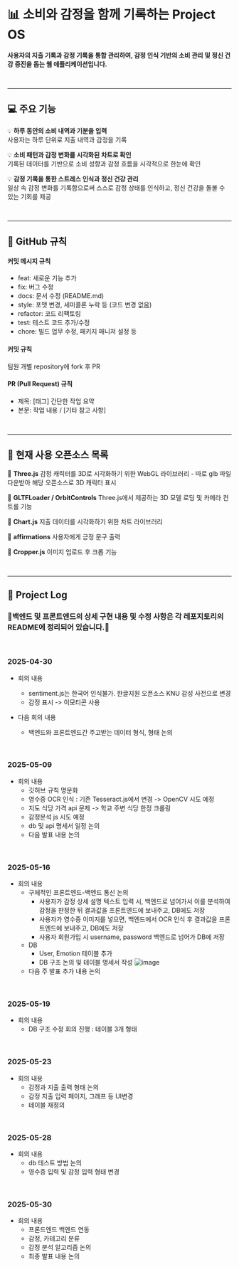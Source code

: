 
# 📊 소비와 감정을 함께 기록하는 Project OS

**사용자의 지출 기록과 감정 기록을 통합 관리하여, 감정 인식 기반의 소비 관리 및 정신 건강 증진을 돕는 웹 애플리케이션입니다.**

<br>

---

## 💻 주요 기능

💡 **하루 동안의 소비 내역과 기분을 입력**  
사용자는 하루 단위로 지출 내역과 감정을 기록

💡 **소비 패턴과 감정 변화를 시각화된 차트로 확인**  
기록된 데이터를 기반으로 소비 성향과 감정 흐름을 시각적으로 한눈에 확인

💡 **감정 기록을 통한 스트레스 인식과 정신 건강 관리**  
일상 속 감정 변화를 기록함으로써 스스로 감정 상태를 인식하고, 정신 건강을 돌볼 수 있는 기회를 제공

<br>

---
## 📜 GitHub 규칙
#### 커밋 메시지 규칙
- feat: 새로운 기능 추가
- fix: 버그 수정
- docs: 문서 수정 (README.md)
- style: 포맷 변경, 세미콜론 누락 등 (코드 변경 없음)
- refactor: 코드 리팩토링
- test: 테스트 코드 추가/수정
- chore: 빌드 업무 수정, 패키지 매니저 설정 등

#### 커밋 규칙
팀원 개별 repository에 fork 후 PR

#### PR (Pull Request) 규칙
- 제목: [태그] 간단한 작업 요약
- 본문: 작업 내용 / [기타 참고 사항]

<br>

---

## 📎 현재 사용 오픈소스 목록
🔖 **Three.js** 감정 캐릭터를 3D로 시각화하기 위한 WebGL 라이브러리 - 따로 glb 파일 다운받아 해당 오픈소스로 3D 캐릭터 표시

🔖 **GLTFLoader / OrbitControls** Three.js에서 제공하는 3D 모델 로딩 및 카메라 컨트롤 기능

🔖 **Chart.js** 지출 데이터를 시각화하기 위한 차트 라이브러리

🔖 **affirmations** 사용자에게 긍정 문구 출력

🔖 **Cropper.js** 이미지 업로드 후 크롭 기능

<br>

---

## 📝 Project Log
### 🌟백엔드 및 프론트엔드의 상세 구현 내용 및 수정 사항은 각 레포지토리의 README에 정리되어 있습니다.🌟

<br>

### 2025-04-30
- 회의 내용
  - sentiment.js는 한국어 인식불가. 한글지원 오픈소스 KNU 감성 사전으로 변경
  - 감정 표시 -> 이모티콘 사용

- 다음 회의 내용
  - 백엔드와 프론트엔드간 주고받는 데이터 형식, 형태 논의
 
<br>

### 2025-05-09
- 회의 내용
  - 깃허브 규칙 명문화
  - 영수증 OCR 인식 : 기존 Tesseract.js에서 변경 -> OpenCV 시도 예정
  - 지도 식당 가격 api 문제 -> 학교 주변 식당 한정 크롤링
  - 감정분석 js 시도 예정
  - db 및 api 명세서 일정 논의
  - 다음 발표 내용 논의
 

<br>

### 2025-05-16
- 회의 내용
  - 구체적인 프론트엔드-백엔드 통신 논의
    - 사용자가 감정 상세 설명 텍스트 입력 시, 백엔드로 넘어가서 이를 분석하여 감정을 판정한 뒤 결과값을 프론트엔드에 보내주고, DB에도 저장
    - 사용자가 영수증 이미지를 넣으면, 백엔드에서 OCR 인식 후 결과값을 프론트엔드에 보내주고, DB에도 저장
    - 사용자 회원가입 시 username, password 백엔드로 넘어가 DB에 저장
  - DB
    - User, Emotion 테이블 추가 
    - DB 구조 논의 및 테이블 명세서 작성
     ![image](https://github.com/user-attachments/assets/4c53f4c7-c2cf-471a-b790-6072de20f52d)
  - 다음 주 발표 추가 내용 논의

<br>

 ### 2025-05-19
- 회의 내용
  - DB 구조 수정 회의 진행 : 테이블 3개 형태
 

<br>

 ### 2025-05-23
- 회의 내용
  - 감정과 지출 출력 형태 논의
  - 감정 지출 입력 페이지, 그래프 등 UI변경
  - 테이블 재정의


<br>

 ### 2025-05-28
- 회의 내용
  - db 테스트 방법 논의
  - 영수증 입력 및 감정 입력 형태 변경
 <br>

 ### 2025-05-30
- 회의 내용
  - 프론드엔드 백엔드 연동
  - 감정, 카테고리 분류
  - 감정 분석 알고리즘 논의
  - 최종 발표 내용 논의
    

